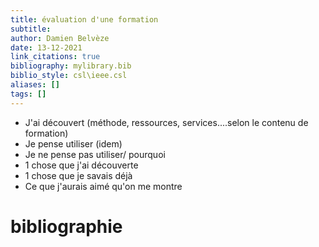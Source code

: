 ```yaml
---
title: évaluation d'une formation
subtitle:
author: Damien Belvèze
date: 13-12-2021
link_citations: true
bibliography: mylibrary.bib
biblio_style: csl\ieee.csl
aliases: []
tags: []
---
```


- J'ai découvert (méthode, ressources, services....selon le contenu de formation)
- Je pense utiliser (idem) 
- Je ne pense pas utiliser/ pourquoi
- 1 chose que j'ai découverte
- 1 chose que je savais déjà 
- Ce que j'aurais aimé qu'on me montre





# bibliographie

